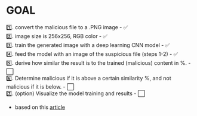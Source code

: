# GOAL
1️⃣. convert the malicious file to a .PNG image - ✅  
2️⃣. image size is 256x256, RGB color - ✅  
3️⃣. train the generated image with a deep learning CNN model - ✅  
4️⃣. feed the model with an image of the suspicious file (steps 1-2) - ✅  
5️⃣. derive how similar the result is to the trained (malicious) content in %.  - ⬜️  
6️⃣. Determine malicious if it is above a certain similarity %, and not malicious if it is below.  - ⬜️  
7️⃣. (option) Visualize the model training and results  - ⬜️

- based on this [article](https://ieeexplore.ieee.org/document/8887303)
